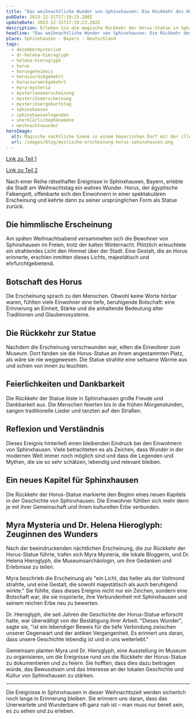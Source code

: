 ```yaml
---
title: "Das weihnachtliche Wunder von Sphinxhausen: Die Rückkehr des Horus"
pubDate: 2023-12-31T17:19:23.280Z
updateDate: 2023-12-31T17:19:23.282Z
description: Erleben Sie die magische Rückkehr der Horus-Statue in Sphinxhausen nach einer spektakulären Erscheinung am Weihnachtstag.
headline: "Das weihnachtliche Wunder von Sphinxhausen: Die Rückkehr des Horus"
place: Sphinxhausen - Bayern - Deutschland
tags:
  - dezembermysterium
  - dr-helena-hieroglyph
  - helena-hieroglyph
  - horus
  - horusgeheimnis
  - horuszurückgekehrt
  - horuszurueckgekehrt
  - myra-mysteria
  - mysterioeseerscheinung
  - mysteriöseerscheinung
  - mysteriösergeburtstag
  - sphinxhausen
  - sphinxhausenlegenden
  - unerklärlichephänomene
  - weihnachtswunder
heroImage:
  alt: Magische nächtliche Szene in einem bayerischen Dorf mit der illuminierten Horus-Statue im Zentrum des Platzes, umgeben von staunenden Dorfbewohnern, vor dem Hintergrund traditioneller bayerischer Architektur unter einem Sternenhimmel.
  url: /images/blog/mystische-erscheinung-horus-sphinxhausen.png
---
```


[Link zu Teil 1](der-fall-der-verschwundenen-horus-statue-in-sphinxhausen)

[Link zu Teil 2](der-fall-der-verschwundenen-horus-statue-in-sphinxhausen-teil-2)

Nach einer Reihe rätselhafter Ereignisse in Sphinxhausen, Bayern, erlebte die Stadt am Weihnachtstag ein wahres Wunder. Horus, der ägyptische Falkengott, offenbarte sich den Einwohnern in einer spektakulären Erscheinung und kehrte dann zu seiner ursprünglichen Form als Statue zurück.

## Die himmlische Erscheinung

Am späten Weihnachtsabend versammelten sich die Bewohner von Sphinxhausen im Freien, trotz der kalten Winternacht. Plötzlich erleuchtete ein strahlendes Licht den Himmel über der Stadt. Eine Gestalt, die an Horus erinnerte, erschien inmitten dieses Lichts, majestätisch und ehrfurchtgebietend.

## Botschaft des Horus

Die Erscheinung sprach zu den Menschen. Obwohl keine Worte hörbar waren, fühlten viele Einwohner eine tiefe, beruhigende Botschaft: eine Erinnerung an Einheit, Stärke und die anhaltende Bedeutung alter Traditionen und Glaubenssysteme.

## Die Rückkehr zur Statue

Nachdem die Erscheinung verschwunden war, eilten die Einwohner zum Museum. Dort fanden sie die Horus-Statue an ihrem angestammten Platz, als wäre sie nie weggewesen. Die Statue strahlte eine seltsame Wärme aus und schien von innen zu leuchten.

## Feierlichkeiten und Dankbarkeit

Die Rückkehr der Statue löste in Sphinxhausen große Freude und Dankbarkeit aus. Die Menschen feierten bis in die frühen Morgenstunden, sangen traditionelle Lieder und tanzten auf den Straßen.

## Reflexion und Verständnis

Dieses Ereignis hinterließ einen bleibenden Eindruck bei den Einwohnern von Sphinxhausen. Viele betrachteten es als Zeichen, dass Wunder in der modernen Welt immer noch möglich sind und dass die Legenden und Mythen, die sie so sehr schätzen, lebendig und relevant bleiben.

## Ein neues Kapitel für Sphinxhausen

Die Rückkehr der Horus-Statue markierte den Beginn eines neuen Kapitels in der Geschichte von Sphinxhausen. Die Einwohner fühlten sich mehr denn je mit ihrer Gemeinschaft und ihrem kulturellen Erbe verbunden.

## Myra Mysteria und Dr. Helena Hieroglyph: Zeuginnen des Wunders

Nach der beeindruckenden nächtlichen Erscheinung, die zur Rückkehr der Horus-Statue führte, trafen sich Myra Mysteria, die lokale Bloggerin, und Dr. Helena Hieroglyph, die Museumsarchäologin, um ihre Gedanken und Erlebnisse zu teilen.

Myra beschrieb die Erscheinung als "ein Licht, das heller als der Vollmond strahlte, und eine Gestalt, die sowohl majestätisch als auch beruhigend wirkte." Sie fühlte, dass dieses Ereignis nicht nur ein Zeichen, sondern eine Botschaft war, die sie inspirierte, ihre Verbundenheit mit Sphinxhausen und seinem reichen Erbe neu zu bewerten.

Dr. Hieroglyph, die seit Jahren die Geschichte der Horus-Statue erforscht hatte, war überwältigt von der Bestätigung ihrer Arbeit. "Dieses Wunder", sagte sie, "ist ein lebendiger Beweis für die tiefe Verbindung zwischen unserer Gegenwart und der antiken Vergangenheit. Es erinnert uns daran, dass unsere Geschichte lebendig ist und in uns weiterlebt."

Gemeinsam planten Myra und Dr. Hieroglyph, eine Ausstellung im Museum zu organisieren, um die Ereignisse rund um die Rückkehr der Horus-Statue zu dokumentieren und zu feiern. Sie hofften, dass dies dazu beitragen würde, das Bewusstsein und das Interesse an der lokalen Geschichte und Kultur von Sphinxhausen zu stärken.

---

Die Ereignisse in Sphinxhausen in dieser Weihnachtszeit werden sicherlich noch lange in Erinnerung bleiben. Sie erinnern uns daran, dass das Unerwartete und Wunderbare oft ganz nah ist – man muss nur bereit sein, es zu sehen und zu erleben.

